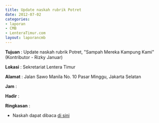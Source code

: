 ```yaml
---
title: Update naskah rubrik Potret
date: 2012-07-02
categories:
- laporan
- CMB
- LenteraTimur.com
layout: laporancmb
---
```


**Tujuan** : Update naskah rubrik Potret, "Sampah Mereka Kampung Kami" (Kontributor - Rizky Januar)

**Lokasi** : Sekretariat Lentera Timur 

**Alamat** : Jalan Sawo Manila No. 10 Pasar Minggu, Jakarta Selatan

**Jam** : 

**Hadir** :  


**Ringkasan** : 
* Naskah dapat dibaca [di sini](http://www.lenteratimur.com/2012/07/sampah-mereka-kampung-kami/)
